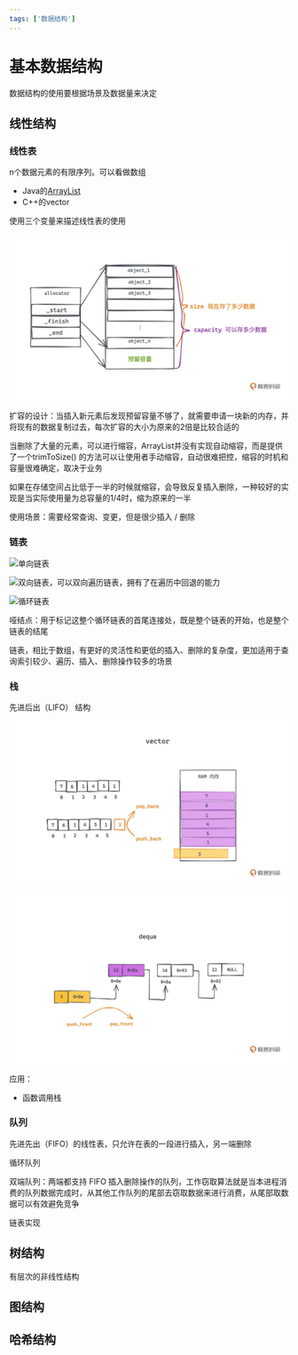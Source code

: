 ```yaml
---
tags: ['数据结构']
---
```


# 基本数据结构

数据结构的使用要根据场景及数据量来决定

## 线性结构

### 线性表

n个数据元素的有限序列。可以看做数组

- Java的[ArrayList](/编程语言/JAVA/高级/集合/List.md#ArrayList)
- C++的vector

使用三个变量来描述线性表的使用

![202277152020](/assets/202277152020.webp)

扩容的设计：当插入新元素后发现预留容量不够了，就需要申请一块新的内存，并将现有的数据复制过去，每次扩容的大小为原来的2倍是比较合适的

当删除了大量的元素，可以进行缩容，ArrayList并没有实现自动缩容，而是提供了一个trimToSize() 的方法可以让使用者手动缩容，自动很难把控，缩容的时机和容量很难确定，取决于业务

如果在存储空间占比低于一半的时候就缩容，会导致反复插入删除，一种较好的实现是当实际使用量为总容量的1/4时，缩为原来的一半

使用场景：需要经常查询、变更，但是很少插入 / 删除

### 链表

![单向链表](/assets/202277162328.webp)

![双向链表，可以双向遍历链表，拥有了在遍历中回退的能力](/assets/202277162456.webp)

![循环链表](/assets/202277162611.webp)

哑结点：用于标记这整个循环链表的首尾连接处，既是整个链表的开始，也是整个链表的结尾

链表，相比于数组，有更好的灵活性和更低的插入、删除的复杂度，更加适用于查询索引较少、遍历、插入、删除操作较多的场景

### 栈

先进后出（LIFO） 结构

![使用数组实现](/assets/20227717323.webp)

![使用链表实现](/assets/20227717355.webp)

应用：

- 函数调用栈

### 队列

先进先出（FIFO）的线性表，只允许在表的一段进行插入，另一端删除

循环队列

双端队列：两端都支持 FIFO 插入删除操作的队列，工作窃取算法就是当本进程消费的队列数据完成时，从其他工作队列的尾部去窃取数据来进行消费，从尾部取数据可以有效避免竞争

链表实现

## 树结构

有层次的非线性结构

## 图结构

## 哈希结构